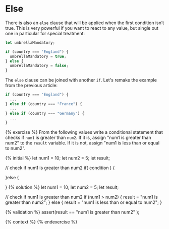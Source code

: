 # Else

There is also an `else` clause that will be applied when the first condition isn’t true. This is very powerful if you want to react to any value, but single out one in particular for special treatment:

```javascript
let umbrellaMandatory;

if (country === "England") {
  umbrellaMandatory = true;
} else {
  umbrellaMandatory = false;
}
```

The `else` clause can be joined with another `if`. Let's remake the example from the previous article:

```javascript
if (country === "England") {
  ...
} else if (country === "France") {
  ...
} else if (country === "Germany") {
  ...
}
```

{% exercise %}
From the following values write a conditional statement that checks if `num1` is greater than `num2`. If it is, assign "num1 is greater than num2" to the `result` variable. If it is not, assign "num1 is less than or equal to num2".

{% initial %}
let num1 = 10;
let num2 = 5;
let result;

// check if num1 is greater than num2
if( condition ) {

}else {

}
{% solution %}
let num1 = 10;
let num2 = 5;
let result;

// check if num1 is greater than num2
if (num1 > num2) {
  result = "num1 is greater than num2";
} else {
  result = "num1 is less than or equal to num2";
}

{% validation %}
assert(result == "num1 is greater than num2" );

{% context %}
{% endexercise %}

